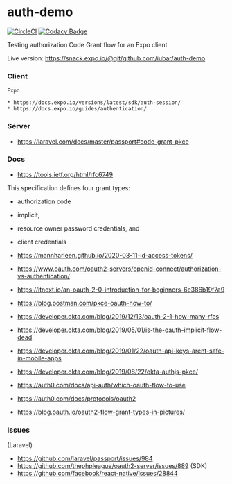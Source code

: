 # auth-demo

[![CircleCI](https://dl.circleci.com/status-badge/img/gh/iubar/auth-demo/tree/master.svg?style=svg)](https://dl.circleci.com/status-badge/redirect/gh/iubar/auth-demo/tree/master)
[![Codacy Badge](https://app.codacy.com/project/badge/Grade/a7f66179f78c4e5aa9cdaea3c20782a9)](https://www.codacy.com/gh/iubar/auth-demo/dashboard)

Testing authorization Code Grant flow for an Expo client

Live version: https://snack.expo.io/@git/github.com/iubar/auth-demo


### Client

	Expo

	* https://docs.expo.io/versions/latest/sdk/auth-session/
	* https://docs.expo.io/guides/authentication/


### Server

 * https://laravel.com/docs/master/passport#code-grant-pkce

### Docs

* https://tools.ietf.org/html/rfc6749

 This specification defines four grant types:
 * authorization code
 * implicit, 
 * resource owner password credentials, and 
 * client credentials
   
 * https://mannharleen.github.io/2020-03-11-id-access-tokens/
 * https://www.oauth.com/oauth2-servers/openid-connect/authorization-vs-authentication/   
 * https://itnext.io/an-oauth-2-0-introduction-for-beginners-6e386b19f7a9
 * https://blog.postman.com/pkce-oauth-how-to/
 * https://developer.okta.com/blog/2019/12/13/oauth-2-1-how-many-rfcs
 * https://developer.okta.com/blog/2019/05/01/is-the-oauth-implicit-flow-dead
 * https://developer.okta.com/blog/2019/01/22/oauth-api-keys-arent-safe-in-mobile-apps
 * https://developer.okta.com/blog/2019/08/22/okta-authjs-pkce/
 * https://auth0.com/docs/api-auth/which-oauth-flow-to-use
 * https://auth0.com/docs/protocols/oauth2
 * https://blog.oauth.io/oauth2-flow-grant-types-in-pictures/

### Issues 

(Laravel)
 * https://github.com/laravel/passport/issues/984
 * https://github.com/thephpleague/oauth2-server/issues/889 
(SDK)
 * https://github.com/facebook/react-native/issues/28844
